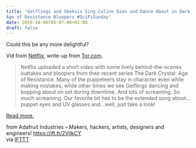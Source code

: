 ```yaml
---
title: 'Gelflings and Skeksis Sing Celine Dion and Dance About in Dark Crystal:
Age of Resistance Bloopers #SciFiSunday'
date: 2019-10-06T05:07:00+01:00
draft: false
---
```


Could this be any more delightful?

Vid from [Netflix](https://www.youtube.com/watch?v=GDUoAXuyGJU&feature=youtu.be), write-up from [Tor.com](https://www.tor.com/2019/09/30/gelflings-and-skeksis-sing-celine-dion-and-dance-about-in-dark-crystal-age-of-resistance-bloopers/).

> Netflix uploaded a short video with some lively behind-the-scenes outtakes and bloopers from their recent series The Dark Crystal: Age of Resistance. Many of the puppeteers stay in character even while making mistakes, while other times we see Gelflings dancing and bopping about on set during downtime. And lots of screaming. So much screaming. Our favorite bit has to be the extended song about…puppet eyes and UV glasses and…well, just take a look!

[Read more.](https://www.tor.com/2019/09/30/gelflings-and-skeksis-sing-celine-dion-and-dance-about-in-dark-crystal-age-of-resistance-bloopers/)

  
  
from Adafruit Industries – Makers, hackers, artists, designers and engineers! https://ift.tt/2VilkCY  
via [IFTTT](https://ifttt.com/?ref=da&site=blogger)